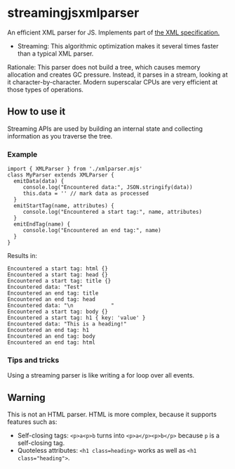 # streamingjsxmlparser
An efficient XML parser for JS. Implements part of [the XML specification.](https://www.w3.org/TR/xml/)

* Streaming: This algorithmic optimization makes it several times faster than a typical XML parser.

Rationale: This parser does not build a tree, which causes memory allocation and creates GC pressure. Instead, it parses in a stream, looking at it character-by-character. Modern superscalar CPUs are very efficient at those types of operations.


## How to use it

Streaming APIs are used by building an internal state and collecting information as you traverse the tree.

### Example

```
import { XMLParser } from './xmlparser.mjs'
class MyParser extends XMLParser {
  emitData(data) {
     console.log("Encountered data:", JSON.stringify(data))
     this.data = '' // mark data as processed
  }
  emitStartTag(name, attributes) {
     console.log("Encountered a start tag:", name, attributes)
  }
  emitEndTag(name) {
     console.log("Encountered an end tag:", name)
  }
}
```

Results in:

```
Encountered a start tag: html {}
Encountered a start tag: head {}
Encountered a start tag: title {}
Encountered data: "Test"
Encountered an end tag: title
Encountered an end tag: head
Encountered data: "\n            "
Encountered a start tag: body {}
Encountered a start tag: h1 { key: 'value' }
Encountered data: "This is a heading!"
Encountered an end tag: h1
Encountered an end tag: body
Encountered an end tag: html
```

### Tips and tricks

Using a streaming parser is like writing a for loop over all events. 

## Warning

This is not an HTML parser. HTML is more complex, because it supports features such as:

 - Self-closing tags: `<p>a<p>b` turns into `<p>a</p><p>b</p>` because `p` is a self-closing tag.
 - Quoteless attributes: `<h1 class=heading>` works as well as `<h1 class="heading">`.
